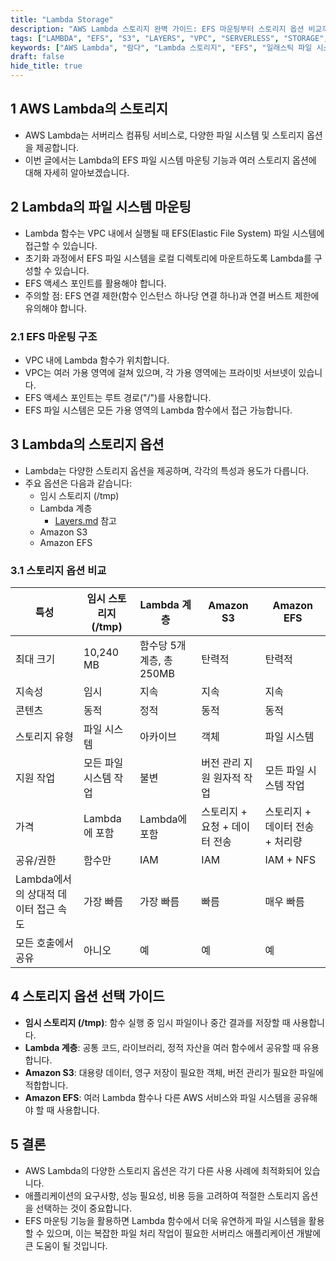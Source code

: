 ```yaml
---
title: "Lambda Storage"
description: "AWS Lambda 스토리지 완벽 가이드: EFS 마운팅부터 스토리지 옵션 비교까지: AWS Lambda의 다양한 스토리지 옵션을 상세히 알아봅니다. EFS 파일 시스템 마운팅 방법, 임시 스토리지, Lambda 계층, S3, EFS 등 각 스토리지 옵션의 특징과 활용 사례를 비교 분석하여 최적의 선택 기준을 제시합니다."
tags: ["LAMBDA", "EFS", "S3", "LAYERS", "VPC", "SERVERLESS", "STORAGE", "AWS", "CLOUD"]
keywords: ["AWS Lambda", "람다", "Lambda 스토리지", "EFS", "일래스틱 파일 시스템", "Elastic File System", "Lambda Layer", "람다 계층", "S3", "임시 스토리지", "tmp", "VPC", "서버리스", "serverless", "파일시스템", "file system", "스토리지", "storage", "Lambda 마운팅", "EFS 마운팅", "스토리지 옵션"]
draft: false
hide_title: true
---
```


## 1 AWS Lambda의 스토리지

- AWS Lambda는 서버리스 컴퓨팅 서비스로, 다양한 파일 시스템 및 스토리지 옵션을 제공합니다. 
- 이번 글에서는 Lambda의 EFS 파일 시스템 마운팅 기능과 여러 스토리지 옵션에 대해 자세히 알아보겠습니다.

## 2 Lambda의 파일 시스템 마운팅

- Lambda 함수는 VPC 내에서 실행될 때 EFS(Elastic File System) 파일 시스템에 접근할 수 있습니다.
- 초기화 과정에서 EFS 파일 시스템을 로컬 디렉토리에 마운트하도록 Lambda를 구성할 수 있습니다.
- EFS 액세스 포인트를 활용해야 합니다.
- 주의할 점: EFS 연결 제한(함수 인스턴스 하나당 연결 하나)과 연결 버스트 제한에 유의해야 합니다.

### 2.1 EFS 마운팅 구조

- VPC 내에 Lambda 함수가 위치합니다.
- VPC는 여러 가용 영역에 걸쳐 있으며, 각 가용 영역에는 프라이빗 서브넷이 있습니다.
- EFS 액세스 포인트는 루트 경로("/")를 사용합니다.
- EFS 파일 시스템은 모든 가용 영역의 Lambda 함수에서 접근 가능합니다.

## 3 Lambda의 스토리지 옵션

- Lambda는 다양한 스토리지 옵션을 제공하며, 각각의 특성과 용도가 다릅니다. 
- 주요 옵션은 다음과 같습니다:
	- 임시 스토리지 (/tmp)
	- Lambda 계층
      - [Layers.md](../Layers/Layers.md) 참고
	- Amazon S3
	- Amazon EFS

### 3.1 스토리지 옵션 비교

| 특성                      | 임시 스토리지 (/tmp) | Lambda 계층          | Amazon S3          | Amazon EFS          |
| ----------------------- | -------------- | ------------------ | ------------------ | ------------------- |
| 최대 크기                   | 10,240 MB      | 함수당 5개 계층, 총 250MB | 탄력적                | 탄력적                 |
| 지속성                     | 임시             | 지속                 | 지속                 | 지속                  |
| 콘텐츠                     | 동적             | 정적                 | 동적                 | 동적                  |
| 스토리지 유형                 | 파일 시스템         | 아카이브               | 객체                 | 파일 시스템              |
| 지원 작업                   | 모든 파일 시스템 작업   | 불변                 | 버전 관리 지원 원자적 작업    | 모든 파일 시스템 작업        |
| 가격                      | Lambda에 포함     | Lambda에 포함         | 스토리지 + 요청 + 데이터 전송 | 스토리지 + 데이터 전송 + 처리량 |
| 공유/권한                   | 함수만            | IAM                | IAM                | IAM + NFS           |
| Lambda에서의 상대적 데이터 접근 속도 | 가장 빠름          | 가장 빠름              | 빠름                 | 매우 빠름               |
| 모든 호출에서 공유              | 아니오            | 예                  | 예                  | 예                   |

## 4 스토리지 옵션 선택 가이드

- **임시 스토리지 (/tmp)**: 함수 실행 중 임시 파일이나 중간 결과를 저장할 때 사용합니다.
- **Lambda 계층**: 공통 코드, 라이브러리, 정적 자산을 여러 함수에서 공유할 때 유용합니다.
- **Amazon S3**: 대용량 데이터, 영구 저장이 필요한 객체, 버전 관리가 필요한 파일에 적합합니다.
- **Amazon EFS**: 여러 Lambda 함수나 다른 AWS 서비스와 파일 시스템을 공유해야 할 때 사용합니다.

## 5 결론

- AWS Lambda의 다양한 스토리지 옵션은 각기 다른 사용 사례에 최적화되어 있습니다. 
- 애플리케이션의 요구사항, 성능 필요성, 비용 등을 고려하여 적절한 스토리지 옵션을 선택하는 것이 중요합니다. 
- EFS 마운팅 기능을 활용하면 Lambda 함수에서 더욱 유연하게 파일 시스템을 활용할 수 있으며, 이는 복잡한 파일 처리 작업이 필요한 서버리스 애플리케이션 개발에 큰 도움이 될 것입니다.